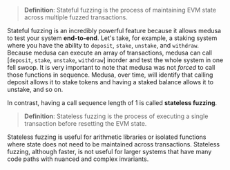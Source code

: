 > **Definition**: Stateful fuzzing is the process of maintaining EVM state across multiple fuzzed transactions.

Stateful fuzzing is an incredibly powerful feature because it allows medusa to test your system **end-to-end**. Let's
take, for example, a staking system where you have the ability to `deposit`, `stake`, `unstake`, and `withdraw`. Because
medusa can execute an array of transactions, medusa can call [`deposit`, `stake`, `unstake`, `withdraw`] inorder and test the
whole system in one fell swoop. It is very important to note that medusa was not _forced_ to call those functions in
sequence. Medusa, over time, will identify that calling deposit allows it to stake tokens and having a staked balance
allows it to unstake, and so on.

In contrast, having a call sequence length of 1 is called **stateless fuzzing**.

> **Definition**: Stateless fuzzing is the process of executing a single transaction before resetting the EVM state.

Stateless fuzzing is useful for arithmetic libraries or isolated functions where state does not need to be maintained
across transactions. Stateless fuzzing, although faster, is not useful for larger systems that have many code paths with
nuanced and complex invariants.
